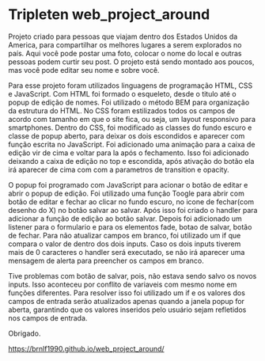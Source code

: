 # Tripleten web_project_around

Projeto criado para pessoas que viajam dentro dos Estados Unidos da America, para compartilhar os melhores lugares a serem explorados no país.
Aqui você pode postar uma foto, colocar o nome do local e outras pessoas podem curtir seu post.
O projeto está sendo montado aos poucos, mas você pode editar seu nome e sobre você.

Para esse projeto foram utilizados linguagens de programação HTML, CSS e JavaScript.
Com HTML foi formado o esqueleto, desde o titulo até o popup de edição de nomes. Foi utilizado o método BEM para organização da estrutura do HTML.
No CSS foram estilizados todos os campos de acordo com tamanho em que o site fica, ou seja, um layout responsivo para smartphones. Dentro do CSS, foi modificado as classes do fundo escuro e classe de popup aberto, para deixar os dois escondidos e aparecer com função escrita no JavaScript. Foi adicionado uma animação para a caixa de edição vir de cima e voltar para la após o fechamento. Isso foi adicionado deixando a caixa de edição no top e escondida, após ativação do botão ela irá aparecer de cima com com a parametros de transition e opacity.

O popup foi programado com JavaScript para acionar o botão de editar e abrir o popup de edição. Foi utilizado uma função Toogle para abrir com botão de editar e fechar ao clicar no fundo escuro, no icone de fechar(com desenho do X) no botão salvar ao salvar. Após isso foi criado o handler para adicionar a função de edição ao botão salvar. Depois foi adicionado um listener para o formulario e para os elementos fade, botao de salvar, botão de fechar. Para não atualizar campos em branco, foi utilizado um if que compara o valor de dentro dos dois inputs. Caso os dois inputs tiverem mais de 0 caracteres o handler será executado, se não irá aparecer uma mensagem de alerta para preencher os campos em branco.

Tive problemas com botão de salvar, pois, não estava sendo salvo os novos inputs. Isso aconteceu por conflito de variaveis com mesmo nome em funções diferentes. Para resolver isso foi utilizado um if e os valores dos campos de entrada serão atualizados apenas quando a janela popup for aberta, garantindo que os valores inseridos pelo usuário sejam refletidos nos campos de entrada.

Obrigado.

https://brnlf1990.github.io/web_project_around/
